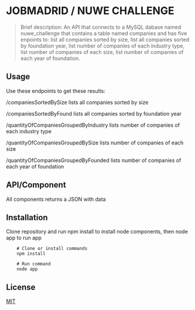 # JOBMADRID / NUWE CHALLENGE

> Brief description: An API that connects to a MySQL dabase named nuwe_challenge that contains a table named companies and has five enpoints to: list all companies sorted by size, list all companies sorted by foundation year, list number of companies of each industry type, list number of companies of each size, list number of companies of each year of foundation.

## Usage

Use these endpoints to get these results:

/companiesSortedBySize
lists all companies sorted by size

/companiesSortedByFound
lists all companies sorted by foundation year

/quantityOfCompaniesGroupedByIndustry
lists number of companies of each industry type

/quantityOfCompaniesGroupedBySize
lists number of companies of each size

/quantityOfCompaniesGroupedByFounded
lists number of companies of each year of foundation

## API/Component

All components returns a JSON with data

## Installation

Clone repository and run npm install to install node components, then node app to run app

```shell
    # Clone or install commands
    npm install
```

```shell
    # Run command
    node app
```

## License

[MIT](https://opensource.org/licenses/MIT)
